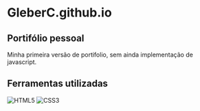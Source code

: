 # GleberC.github.io

## Portifólio pessoal

Minha primeira versão de portifolio, sem ainda implementação de 
javascript.

## Ferramentas utilizadas
![HTML5](https://img.shields.io/badge/HTML5-E34F26?style=for-the-badge&logo=html5&logoColor=white)  ![CSS3](https://img.shields.io/badge/CSS3-1572B6?style=for-the-badge&logo=css3&logoColor=white)


